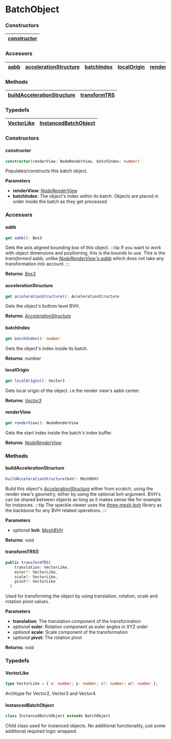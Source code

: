 # BatchObject

### <h3>Constructors</h3>

| [constructor](/viewer/batch-object-api.md#constructor)
|--- |

### <h3>Accessors</h3>

| [aabb](/viewer/batch-object-api.md#aabb) | [accelerationStructure](/viewer/batch-object-api.md#accelerationstructure) | [batchIndex](/viewer/batch-object-api.md#batchindex) | [localOrigin](/viewer/batch-object-api.md#localorigin) | [renderView](/viewer/batch-object-api.md#renderview) |
| ---------------------------------------- | -------------------------------------------------------------------------- | ---------------------------------------------------- | ------------------------------------------------------ | ---------------------------------------------------- |

### <h3>Methods</h3>

| [buildAccelerationStructure](/viewer/batch-object-api.md#buildaccelerationstructure) | [transformTRS](/viewer/batch-object-api.md#transformtrs) |
| ------------------------------------------------------------------------------------ | -------------------------------------------------------- |

### <h3>Typedefs</h3>

| [VectorLike](/viewer/batch-object-api.md#vectorlike) | [InstancedBatchObject](/viewer/batch-object-api.md#instancedbatchobject) |
| ---------------------------------------------------- | ------------------------------------------------------------------------ |

### <h3>Constructors</h3>

#### <b>constructor</b>

```ts
constructor(renderView: NodeRenderView, batchIndex: number)
```

Populates/constructs this batch object.

**Parameters**

- **renderView**: [_NodeRenderView_](/viewer/viewer/render-view-api.md)
- **batchIndex**: The object's index within its batch. Objects are placed in order inside the batch as they get processed

### <h3>Accessors</h3>

#### <b>aabb</b>

```ts
get aabb(): Box3
```

Gets the axis aligned bounding box of this object.
:::tip
If you want to work with object dimensions and positioning, this is the bounds to use. This is the _transformed_ aabb, unlike [_NodeRenderView's aabb_](/viewer/render-view-api.md#aabb) which does not take any transformation into account.
:::

**Returns**: [_Box3_](https://threejs.org/docs/index.html?q=box#api/en/math/Box3)

#### <b>accelerationStructure</b>

```ts
get accelerationStructure(): AccelerationStructure
```

Gets the object's bottom level BVH.

**Returns**: [_AccelerationStructure_]()

#### <b>batchIndex</b>

```ts
get batchIndex(): number
```

Gets the object's index inside its batch.

**Returns**: number

#### <b>localOrigin</b>

```ts
get localOrigin(): Vector3
```

Gets local origin of the object. i.e the render view's aabb center.

**Returns**: [_Vector3_](https://threejs.org/docs/index.html?q=vec#api/en/math/Vector3)

#### <b>renderView</b>

```ts
get renderView(): NodeRenderView
```

Gets the start index inside the batch's index buffer.

**Returns**: [_NodeRenderView_](/viewer/render-view-api.md)

### <h3>Methods</h3>

#### <b>buildAccelerationStructure</b>

```ts
buildAccelerationStructure(bvh?: MeshBVH)
```

Build this object's [_AccelerationStructure_]() either from scratch, using the render view's geometry, either by using the optional bvh argument. BVH's can be shared between objects as long as it makes sense like for example for instances.
:::tip
The speckle viewer uses the [three-mesh-bvh](https://github.com/gkjohnson/three-mesh-bvh) library as the backbone for any BVH related operations.
:::

**Parameters**

- _optional_ **bvh**: [_MeshBVH_](https://github.com/gkjohnson/three-mesh-bvh)

**Returns**: void

#### <b>transformTRS()</b>

```ts
public transformTRS(
    translation: VectorLike,
    euler?: VectorLike,
    scale?: VectorLike,
    pivot?: VectorLike
  )
```

Used for transforming the object by using translation, rotation, scale and rotation pivot values.

**Parameters**

- **translation**: The translation component of the transformation
- _optional_ **euler**: Rotation component as euler angles in XYZ order
- _optional_ **scale**: Scale component of the transformation
- _optional_ **pivot**: The rotation pivot

**Returns**: void

### <h3>Typedefs</h3>

#### <b>VectorLike</b>

```ts
type VectorLike = { x: number; y: number; z?: number; w?: number };
```

Archtype for Vector2, Vector3 and Vector4.

#### <b>InstancedBatchObject</b>

```ts
class InstancedBatchObject extends BatchObject
```

Child class used for instanced objects. No additional functionality, just some additional required logic wrapped.
